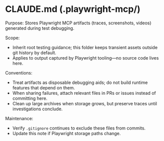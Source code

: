# CLAUDE.md (.playwright-mcp/)

Purpose: Stores Playwright MCP artifacts (traces, screenshots, videos) generated during test debugging.

Scope:
- Inherit root testing guidance; this folder keeps transient assets outside git history by default.
- Applies to output captured by Playwright tooling—no source code lives here.

Conventions:
- Treat artifacts as disposable debugging aids; do not build runtime features that depend on them.
- When sharing failures, attach relevant files in PRs or issues instead of committing here.
- Clean up large archives when storage grows, but preserve traces until investigations conclude.

Maintenance:
- Verify `.gitignore` continues to exclude these files from commits.
- Update this note if Playwright storage paths change.
